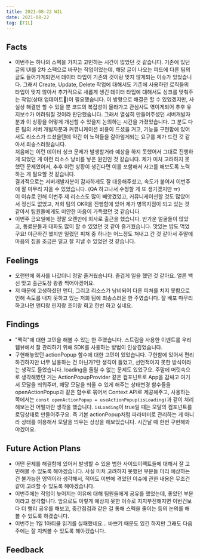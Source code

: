 ```yaml
---
title: 2021-08-22 WIL
date: 2021-08-22
tag: [TIL]
---
```


## Facts

- 이번주는 하나의 스펙을 가지고 고민하는 시간이 많았던 것 같습니다. 기존에 있던 글의 UI를 2차 스펙으로 바꾸는 작업이었는데, 해당 글이 나오는 피드에 다른 팀의 글도 들어가게되면서 데이터 타입이 기존의 것이랑 맞지 않게되는 이슈가 있었습니다. 그래서 Create, Update, Delete 작업에 대해서도 기존에 사용하던 로직들의 타입이 맞지 않아서 추가적으로 새롭게 생긴 데이터 타입에 대해서도 싱크를 맞춰주는 작업(상태 업데이트)이 필요했습니다. 이 방향으로 해결은 할 수 있었겠지만, 사실상 해결만 할 수 있을 뿐 코드의 복잡성이 올라가고 관심사도 엮이게되어 추후 유지보수가 어려워질 것이라 판단했습니다. 그래서 열심히 만들어주셨던 서버개발자분과 이 상황을 어떻게 개선할 수 있을지 논의하는 시간을 가졌었습니다. 그 분도 다른 팀의 서버 개발자분과 커뮤니케이션 비용이 드셨을 거고, 기능을 구현함에 있어서도 리소스가 드셨을텐데 약간 이 노력들을 갈아엎게되는 요구를 제가 드린 것 같아서 죄송스러웠습니다.  
처음에는 이런 데이터 싱크 문제가 발생할거라 예상을 하지 못했어서 그대로 진행하게 되었던 게 이런 리소스 낭비를 낳은 원인인 것 같습니다. 제가 미처 고려하지 못했던 문제였어서, 추후 이런 상황이 생긴다면 이를 포함해서 사고를 해보도록 노력하는 게 필요할 것 같습니다.  
결과적으로는 서버개발자분이 감사하게도 잘 대응해주셨고, 속도가 붙어서 이번주에 잘 마무리 지을 수 있었습니다. (QA 하고나서 수정할 게 또 생기겠지만 ㅠ)  
이 이슈로 인해 이번주 제 리소스도 많이 빼앗겼었고, 커뮤니케이션할 것도 많았어서 정신도 없었고, 저희 팀의 OKR을 진행함에 있어 제가 병목지점이 되고 있는 것 같아서 팀원들에게도 미안한 마음이 가득했던 것 같습니다.
- 이번주 금요일에는 정말 오랜만에 회사로 출근을 했습니다. 반가운 얼굴들이 많았고, 동료분들과 대화도 많이 할 수 있었던 것 같아 즐거웠습니다. 맛있는 밥도 먹었구요! 야근하긴 했지만 밀렸던 피쳐 중 하나는 어느정도 쳐내고 간 것 같아서 주말에 마음의 짐을 조금은 덜고 잘 지낼 수 있었던 것 같습니다.

## Feelings

- 오랜만에 회사를 나갔더니 정말 즐거웠습니다. 즐겁게 일을 했던 것 같아요. 얼른 백신 맞고 출근도장 쾅쾅 찍어야겠어요.
- 저 때문에 고생하셨던 앤디, 그리고 리소스가 낭비되어 다른 피쳐를 치지 못함으로 인해 속도를 내지 못하고 있는 저희 팀에 죄송스러운 한 주였습니다. 잘 배포 마무리하고나면 앤디랑 린지랑 조이랑 회고 한번 하고 싶네요.

## Findings

- "맥락"에 대한 고민을 해볼 수 있는 한 주였습니다. 스트림을 사용한 이벤트를 우리 웹뷰에서 잘 관리하기 위해 SDK를 사용하는 방법이 인상깊었습니다.
- 구현해놓았던 actionPopup 함수에 대한 고민이 있었습니다. 구현함에 있어서 편리하긴하지만 너무 남용하는 건 아닌가?란 생긱이 들었고, 선언적이지 못한 방식이라는 생각도 들었습니다. loading을 돌릴 수 없는 문제도 있었구요. 주말에 머릿속으로 생각해봤던 거는 ActionPopupProvider 같은 컴포넌트로 App을 감싸고 여기서 모달을 띄워주며, 해당 모달을 띄울 수 있게 해주는 상태변경 함수들을 openActionPopup과 같은 함수로 묶어서 Context API로 제공해주고, 사용하는 쪽에서는 `const openActionPopup = useActionPopup(isLoading)`과 같이 처리해보는건 어떨까란 생각을 했습니다. `isLoading`이 true일 때는 모달의 컴포넌트를 로딩상태로 만들어주구요. 즉 기본 actionPopup처럼 파라미터로 관리하는 게 아니라 상태를 이용해서 모달을 띄우는 상상을 해보았습니다. 시간날 때 한번 구현해봐야겠어요.

## Future Action Plans

- 어떤 문제를 해결함에 있어서 발생할 수 있을 법한 사이드이펙트들에 대해서 잘 고민해볼 수 있도록 해야겠습니다. 사실 미처 고려하지 못했던 부분들 미리 예상하는 건 불가능한 영역이라 생각해서, 적어도 이번에 겪었던 이슈에 관한 내용은 무조건 같이 고려할 수 있도록 해야겠습니다.
- 이번주에는 작업이 늦어지는 이유에 대해 팀원들에게 공유를 했었는데, 좋았던 부분이라고 생각합니다. 앞으로도 이렇게 예상치 못한 이슈로 지지부진해지면 이번건보다 더 빨리 공유를 해보고, 중간점검과 같은 걸 통해 스펙을 줄이는 등의 논의를 해볼 수 있도록 하겠습니다.
- 이번주는 1일 1아티클 읽기를 실패했네요... 바쁘기 때문도 있긴 하지만 그래도 다음주에는 잘 지켜볼 수 있도록 해야겠습니다.

## Feedback

